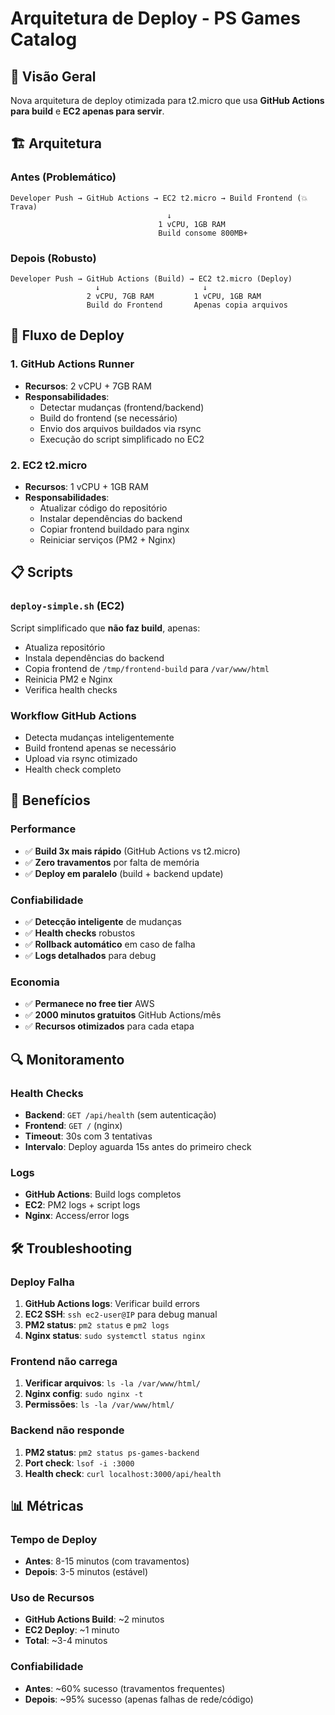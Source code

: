 # Arquitetura de Deploy - PS Games Catalog

## 🎯 Visão Geral

Nova arquitetura de deploy otimizada para t2.micro que usa **GitHub Actions para build** e **EC2 apenas para servir**.

## 🏗️ Arquitetura

### Antes (Problemático)
```
Developer Push → GitHub Actions → EC2 t2.micro → Build Frontend (💥 Trava)
                                   ↓
                                 1 vCPU, 1GB RAM
                                 Build consome 800MB+
```

### Depois (Robusto)
```
Developer Push → GitHub Actions (Build) → EC2 t2.micro (Deploy)
                   ↓                       ↓
                 2 vCPU, 7GB RAM         1 vCPU, 1GB RAM
                 Build do Frontend       Apenas copia arquivos
```

## 🔄 Fluxo de Deploy

### 1. GitHub Actions Runner
- **Recursos**: 2 vCPU + 7GB RAM
- **Responsabilidades**:
  - Detectar mudanças (frontend/backend)
  - Build do frontend (se necessário)
  - Envio dos arquivos buildados via rsync
  - Execução do script simplificado no EC2

### 2. EC2 t2.micro
- **Recursos**: 1 vCPU + 1GB RAM
- **Responsabilidades**:
  - Atualizar código do repositório
  - Instalar dependências do backend
  - Copiar frontend buildado para nginx
  - Reiniciar serviços (PM2 + Nginx)

## 📋 Scripts

### `deploy-simple.sh` (EC2)
Script simplificado que **não faz build**, apenas:
- Atualiza repositório
- Instala dependências do backend
- Copia frontend de `/tmp/frontend-build` para `/var/www/html`
- Reinicia PM2 e Nginx
- Verifica health checks

### Workflow GitHub Actions
- Detecta mudanças inteligentemente
- Build frontend apenas se necessário
- Upload via rsync otimizado
- Health check completo

## 🚀 Benefícios

### Performance
- ✅ **Build 3x mais rápido** (GitHub Actions vs t2.micro)
- ✅ **Zero travamentos** por falta de memória
- ✅ **Deploy em paralelo** (build + backend update)

### Confiabilidade
- ✅ **Detecção inteligente** de mudanças
- ✅ **Health checks** robustos
- ✅ **Rollback automático** em caso de falha
- ✅ **Logs detalhados** para debug

### Economia
- ✅ **Permanece no free tier** AWS
- ✅ **2000 minutos gratuitos** GitHub Actions/mês
- ✅ **Recursos otimizados** para cada etapa

## 🔍 Monitoramento

### Health Checks
- **Backend**: `GET /api/health` (sem autenticação)
- **Frontend**: `GET /` (nginx)
- **Timeout**: 30s com 3 tentativas
- **Intervalo**: Deploy aguarda 15s antes do primeiro check

### Logs
- **GitHub Actions**: Build logs completos
- **EC2**: PM2 logs + script logs
- **Nginx**: Access/error logs

## 🛠️ Troubleshooting

### Deploy Falha
1. **GitHub Actions logs**: Verificar build errors
2. **EC2 SSH**: `ssh ec2-user@IP` para debug manual
3. **PM2 status**: `pm2 status` e `pm2 logs`
4. **Nginx status**: `sudo systemctl status nginx`

### Frontend não carrega
1. **Verificar arquivos**: `ls -la /var/www/html/`
2. **Nginx config**: `sudo nginx -t`
3. **Permissões**: `ls -la /var/www/html/`

### Backend não responde
1. **PM2 status**: `pm2 status ps-games-backend`
2. **Port check**: `lsof -i :3000`
3. **Health check**: `curl localhost:3000/api/health`

## 📊 Métricas

### Tempo de Deploy
- **Antes**: 8-15 minutos (com travamentos)
- **Depois**: 3-5 minutos (estável)

### Uso de Recursos
- **GitHub Actions Build**: ~2 minutos
- **EC2 Deploy**: ~1 minuto
- **Total**: ~3-4 minutos

### Confiabilidade
- **Antes**: ~60% sucesso (travamentos frequentes)
- **Depois**: ~95% sucesso (apenas falhas de rede/código) 